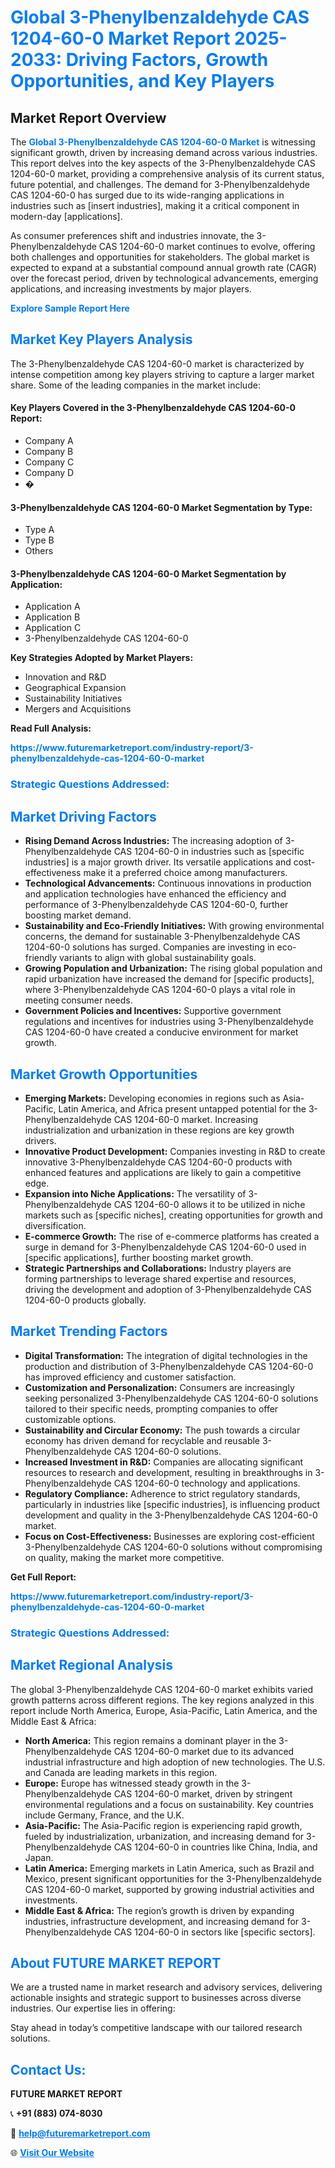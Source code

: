 <h1 style="color: #007BFF;">Global 3-Phenylbenzaldehyde CAS 1204-60-0 Market Report 2025-2033: Driving Factors, Growth Opportunities, and Key Players</h1>

<section id="overview">
<h2>Market Report Overview</h2>
<p>The <a href="https://www.futuremarketreport.com/industry-report/3-phenylbenzaldehyde-cas-1204-60-0-market" style="color: #007BFF; text-decoration: none;"><strong>Global 3-Phenylbenzaldehyde CAS 1204-60-0 Market</strong></a> is witnessing significant growth, driven by increasing demand across various industries. This report delves into the key aspects of the 3-Phenylbenzaldehyde CAS 1204-60-0 market, providing a comprehensive analysis of its current status, future potential, and challenges. The demand for 3-Phenylbenzaldehyde CAS 1204-60-0 has surged due to its wide-ranging applications in industries such as [insert industries], making it a critical component in modern-day [applications].</p>
<p>As consumer preferences shift and industries innovate, the 3-Phenylbenzaldehyde CAS 1204-60-0 market continues to evolve, offering both challenges and opportunities for stakeholders. The global market is expected to expand at a substantial compound annual growth rate (CAGR) over the forecast period, driven by technological advancements, emerging applications, and increasing investments by major players.</p>
</section>

<section id="overview">
<p><a href="https://www.futuremarketreport.com/request-sample/reportId=112077" style="color: #007BFF; text-decoration: none;"><strong>Explore Sample Report Here</strong></a></p>
</section>

<section id="key-players">
<h2 style="color: #007BFF;">Market Key Players Analysis</h2>
<p>The 3-Phenylbenzaldehyde CAS 1204-60-0 market is characterized by intense competition among key players striving to capture a larger market share. Some of the leading companies in the market include:</p>
<h4>Key Players Covered in the 3-Phenylbenzaldehyde CAS 1204-60-0 Report:</h4>
<ul><li>Company A</li><li>Company B</li><li>Company C</li><li>Company D</li><li>�</li></ul>
<h4>3-Phenylbenzaldehyde CAS 1204-60-0 Market Segmentation by Type:</h4>
<ul><li>Type A</li><li>Type B</li><li>Others</li></ul>

<h4>3-Phenylbenzaldehyde CAS 1204-60-0 Market Segmentation by Application:</h4>
<ul><li>Application A</li><li>Application B</li><li>Application C</li><li>3-Phenylbenzaldehyde CAS 1204-60-0</li></ul>
<p><strong>Key Strategies Adopted by Market Players:</strong></p>
<ul>
<li>Innovation and R&D</li>
<li>Geographical Expansion</li>
<li>Sustainability Initiatives</li>
<li>Mergers and Acquisitions</li>
</ul>
</section>

<section>
<p><strong>Read Full Analysis: </strong></p><a href="https://www.futuremarketreport.com/industry-report/3-phenylbenzaldehyde-cas-1204-60-0-market" style="color: #007BFF; text-decoration: none;"><strong>https://www.futuremarketreport.com/industry-report/3-phenylbenzaldehyde-cas-1204-60-0-market</strong></a>
<h3 style="color: #007BFF;">Strategic Questions Addressed:</h3>
</section>

<section id="driving-factors">
<h2 style="color: #007BFF;">Market Driving Factors</h2>
<ul>
<li><strong>Rising Demand Across Industries:</strong> The increasing adoption of 3-Phenylbenzaldehyde CAS 1204-60-0 in industries such as [specific industries] is a major growth driver. Its versatile applications and cost-effectiveness make it a preferred choice among manufacturers.</li>
<li><strong>Technological Advancements:</strong> Continuous innovations in production and application technologies have enhanced the efficiency and performance of 3-Phenylbenzaldehyde CAS 1204-60-0, further boosting market demand.</li>
<li><strong>Sustainability and Eco-Friendly Initiatives:</strong> With growing environmental concerns, the demand for sustainable 3-Phenylbenzaldehyde CAS 1204-60-0 solutions has surged. Companies are investing in eco-friendly variants to align with global sustainability goals.</li>
<li><strong>Growing Population and Urbanization:</strong> The rising global population and rapid urbanization have increased the demand for [specific products], where 3-Phenylbenzaldehyde CAS 1204-60-0 plays a vital role in meeting consumer needs.</li>
<li><strong>Government Policies and Incentives:</strong> Supportive government regulations and incentives for industries using 3-Phenylbenzaldehyde CAS 1204-60-0 have created a conducive environment for market growth.</li>
</ul>
</section>

<section id="growth-opportunities">
<h2 style="color: #007BFF;">Market Growth Opportunities</h2>
<ul>
<li><strong>Emerging Markets:</strong> Developing economies in regions such as Asia-Pacific, Latin America, and Africa present untapped potential for the 3-Phenylbenzaldehyde CAS 1204-60-0 market. Increasing industrialization and urbanization in these regions are key growth drivers.</li>
<li><strong>Innovative Product Development:</strong> Companies investing in R&D to create innovative 3-Phenylbenzaldehyde CAS 1204-60-0 products with enhanced features and applications are likely to gain a competitive edge.</li>
<li><strong>Expansion into Niche Applications:</strong> The versatility of 3-Phenylbenzaldehyde CAS 1204-60-0 allows it to be utilized in niche markets such as [specific niches], creating opportunities for growth and diversification.</li>
<li><strong>E-commerce Growth:</strong> The rise of e-commerce platforms has created a surge in demand for 3-Phenylbenzaldehyde CAS 1204-60-0 used in [specific applications], further boosting market growth.</li>
<li><strong>Strategic Partnerships and Collaborations:</strong> Industry players are forming partnerships to leverage shared expertise and resources, driving the development and adoption of 3-Phenylbenzaldehyde CAS 1204-60-0 products globally.</li>
</ul>
</section>

<section id="trending-factors">
<h2 style="color: #007BFF;">Market Trending Factors</h2>
<ul>
<li><strong>Digital Transformation:</strong> The integration of digital technologies in the production and distribution of 3-Phenylbenzaldehyde CAS 1204-60-0 has improved efficiency and customer satisfaction.</li>
<li><strong>Customization and Personalization:</strong> Consumers are increasingly seeking personalized 3-Phenylbenzaldehyde CAS 1204-60-0 solutions tailored to their specific needs, prompting companies to offer customizable options.</li>
<li><strong>Sustainability and Circular Economy:</strong> The push towards a circular economy has driven demand for recyclable and reusable 3-Phenylbenzaldehyde CAS 1204-60-0 solutions.</li>
<li><strong>Increased Investment in R&D:</strong> Companies are allocating significant resources to research and development, resulting in breakthroughs in 3-Phenylbenzaldehyde CAS 1204-60-0 technology and applications.</li>
<li><strong>Regulatory Compliance:</strong> Adherence to strict regulatory standards, particularly in industries like [specific industries], is influencing product development and quality in the 3-Phenylbenzaldehyde CAS 1204-60-0 market.</li>
<li><strong>Focus on Cost-Effectiveness:</strong> Businesses are exploring cost-efficient 3-Phenylbenzaldehyde CAS 1204-60-0 solutions without compromising on quality, making the market more competitive.</li>
</ul>
</section>

<section>
<p><strong>Get Full Report: </strong></p><a href="https://www.futuremarketreport.com/industry-report/3-phenylbenzaldehyde-cas-1204-60-0-market" style="color: #007BFF; text-decoration: none;"><strong>https://www.futuremarketreport.com/industry-report/3-phenylbenzaldehyde-cas-1204-60-0-market</strong></a>
<h3 style="color: #007BFF;">Strategic Questions Addressed:</h3>
</section>


<section id="regional-analysis">
<h2 style="color: #007BFF;">Market Regional Analysis</h2>
<p>The global 3-Phenylbenzaldehyde CAS 1204-60-0 market exhibits varied growth patterns across different regions. The key regions analyzed in this report include North America, Europe, Asia-Pacific, Latin America, and the Middle East & Africa:</p>
<ul>
<li><strong>North America:</strong> This region remains a dominant player in the 3-Phenylbenzaldehyde CAS 1204-60-0 market due to its advanced industrial infrastructure and high adoption of new technologies. The U.S. and Canada are leading markets in this region.</li>
<li><strong>Europe:</strong> Europe has witnessed steady growth in the 3-Phenylbenzaldehyde CAS 1204-60-0 market, driven by stringent environmental regulations and a focus on sustainability. Key countries include Germany, France, and the U.K.</li>
<li><strong>Asia-Pacific:</strong> The Asia-Pacific region is experiencing rapid growth, fueled by industrialization, urbanization, and increasing demand for 3-Phenylbenzaldehyde CAS 1204-60-0 in countries like China, India, and Japan.</li>
<li><strong>Latin America:</strong> Emerging markets in Latin America, such as Brazil and Mexico, present significant opportunities for the 3-Phenylbenzaldehyde CAS 1204-60-0 market, supported by growing industrial activities and investments.</li>
<li><strong>Middle East & Africa:</strong> The region’s growth is driven by expanding industries, infrastructure development, and increasing demand for 3-Phenylbenzaldehyde CAS 1204-60-0 in sectors like [specific sectors].</li>
</ul>
</section>

<footer>
<h2 style="color: #007BFF;">About FUTURE MARKET REPORT</h2>
<p>We are a trusted name in market research and advisory services, delivering actionable insights and strategic support to businesses across diverse industries. Our expertise lies in offering:</p>

<p>Stay ahead in today’s competitive landscape with our tailored research solutions.</p>

<h2 style="color: #007BFF;">Contact Us:</h2>
<p><strong>FUTURE MARKET REPORT</strong></p>
<p>📞 <strong>+91 (883) 074-8030</strong></p>
<p>📧 <strong><a href="mailto:help@futuremarketreport.com" style="color: #007BFF;">help@futuremarketreport.com</a></strong></p>
<p>🌐 <strong><a href="https://www.futuremarketreport.com/" style="color: #007BFF;">Visit Our Website</a></strong></p>
</footer>